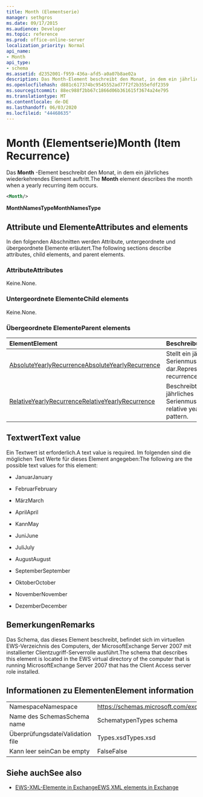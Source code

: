 ```yaml
---
title: Month (Elementserie)
manager: sethgros
ms.date: 09/17/2015
ms.audience: Developer
ms.topic: reference
ms.prod: office-online-server
localization_priority: Normal
api_name:
- Month
api_type:
- schema
ms.assetid: d2352001-f959-436a-afd5-a0a07b8ae02a
description: Das Month-Element beschreibt den Monat, in dem ein jährliches wiederkehrendes Element auftritt.
ms.openlocfilehash: d881c617374bc9545552ad77f2f2b355efdf2359
ms.sourcegitcommit: 88ec988f2bb67c1866d06b361615f3674a24e795
ms.translationtype: MT
ms.contentlocale: de-DE
ms.lasthandoff: 06/03/2020
ms.locfileid: "44468635"
---
```

# <a name="month-item-recurrence"></a><span data-ttu-id="93de3-103">Month (Elementserie)</span><span class="sxs-lookup"><span data-stu-id="93de3-103">Month (Item Recurrence)</span></span>

<span data-ttu-id="93de3-104">Das **Month** -Element beschreibt den Monat, in dem ein jährliches wiederkehrendes Element auftritt.</span><span class="sxs-lookup"><span data-stu-id="93de3-104">The **Month** element describes the month when a yearly recurring item occurs.</span></span> 
  
```xml
<Month/>
```

 <span data-ttu-id="93de3-105">**MonthNamesType**</span><span class="sxs-lookup"><span data-stu-id="93de3-105">**MonthNamesType**</span></span>
## <a name="attributes-and-elements"></a><span data-ttu-id="93de3-106">Attribute und Elemente</span><span class="sxs-lookup"><span data-stu-id="93de3-106">Attributes and elements</span></span>

<span data-ttu-id="93de3-107">In den folgenden Abschnitten werden Attribute, untergeordnete und übergeordnete Elemente erläutert.</span><span class="sxs-lookup"><span data-stu-id="93de3-107">The following sections describe attributes, child elements, and parent elements.</span></span>
  
### <a name="attributes"></a><span data-ttu-id="93de3-108">Attribute</span><span class="sxs-lookup"><span data-stu-id="93de3-108">Attributes</span></span>

<span data-ttu-id="93de3-109">Keine.</span><span class="sxs-lookup"><span data-stu-id="93de3-109">None.</span></span>
  
### <a name="child-elements"></a><span data-ttu-id="93de3-110">Untergeordnete Elemente</span><span class="sxs-lookup"><span data-stu-id="93de3-110">Child elements</span></span>

<span data-ttu-id="93de3-111">Keine.</span><span class="sxs-lookup"><span data-stu-id="93de3-111">None.</span></span>
  
### <a name="parent-elements"></a><span data-ttu-id="93de3-112">Übergeordnete Elemente</span><span class="sxs-lookup"><span data-stu-id="93de3-112">Parent elements</span></span>

|<span data-ttu-id="93de3-113">**Element**</span><span class="sxs-lookup"><span data-stu-id="93de3-113">**Element**</span></span>|<span data-ttu-id="93de3-114">**Beschreibung**</span><span class="sxs-lookup"><span data-stu-id="93de3-114">**Description**</span></span>|
|:-----|:-----|
|[<span data-ttu-id="93de3-115">AbsoluteYearlyRecurrence</span><span class="sxs-lookup"><span data-stu-id="93de3-115">AbsoluteYearlyRecurrence</span></span>](absoluteyearlyrecurrence.md) <br/> |<span data-ttu-id="93de3-116">Stellt ein jährliches Serienmuster dar.</span><span class="sxs-lookup"><span data-stu-id="93de3-116">Represents a yearly recurrence pattern.</span></span>  <br/> |
|[<span data-ttu-id="93de3-117">RelativeYearlyRecurrence</span><span class="sxs-lookup"><span data-stu-id="93de3-117">RelativeYearlyRecurrence</span></span>](relativeyearlyrecurrence.md) <br/> |<span data-ttu-id="93de3-118">Beschreibt ein relatives jährliches Serienmuster.</span><span class="sxs-lookup"><span data-stu-id="93de3-118">Describes a relative yearly recurrence pattern.</span></span>  <br/> |
   
## <a name="text-value"></a><span data-ttu-id="93de3-119">Textwert</span><span class="sxs-lookup"><span data-stu-id="93de3-119">Text value</span></span>

<span data-ttu-id="93de3-120">Ein Textwert ist erforderlich.</span><span class="sxs-lookup"><span data-stu-id="93de3-120">A text value is required.</span></span> <span data-ttu-id="93de3-121">Im folgenden sind die möglichen Text Werte für dieses Element angegeben:</span><span class="sxs-lookup"><span data-stu-id="93de3-121">The following are the possible text values for this element:</span></span>
  
- <span data-ttu-id="93de3-122">Januar</span><span class="sxs-lookup"><span data-stu-id="93de3-122">January</span></span>
    
- <span data-ttu-id="93de3-123">Februar</span><span class="sxs-lookup"><span data-stu-id="93de3-123">February</span></span>
    
- <span data-ttu-id="93de3-124">März</span><span class="sxs-lookup"><span data-stu-id="93de3-124">March</span></span>
    
- <span data-ttu-id="93de3-125">April</span><span class="sxs-lookup"><span data-stu-id="93de3-125">April</span></span>
    
- <span data-ttu-id="93de3-126">Kann</span><span class="sxs-lookup"><span data-stu-id="93de3-126">May</span></span>
    
- <span data-ttu-id="93de3-127">Juni</span><span class="sxs-lookup"><span data-stu-id="93de3-127">June</span></span>
    
- <span data-ttu-id="93de3-128">Juli</span><span class="sxs-lookup"><span data-stu-id="93de3-128">July</span></span>
    
- <span data-ttu-id="93de3-129">August</span><span class="sxs-lookup"><span data-stu-id="93de3-129">August</span></span>
    
- <span data-ttu-id="93de3-130">September</span><span class="sxs-lookup"><span data-stu-id="93de3-130">September</span></span>
    
- <span data-ttu-id="93de3-131">Oktober</span><span class="sxs-lookup"><span data-stu-id="93de3-131">October</span></span>
    
- <span data-ttu-id="93de3-132">November</span><span class="sxs-lookup"><span data-stu-id="93de3-132">November</span></span>
    
- <span data-ttu-id="93de3-133">Dezember</span><span class="sxs-lookup"><span data-stu-id="93de3-133">December</span></span>
    
## <a name="remarks"></a><span data-ttu-id="93de3-134">Bemerkungen</span><span class="sxs-lookup"><span data-stu-id="93de3-134">Remarks</span></span>

<span data-ttu-id="93de3-135">Das Schema, das dieses Element beschreibt, befindet sich im virtuellen EWS-Verzeichnis des Computers, der MicrosoftExchange Server 2007 mit installierter Clientzugriff-Serverrolle ausführt.</span><span class="sxs-lookup"><span data-stu-id="93de3-135">The schema that describes this element is located in the EWS virtual directory of the computer that is running MicrosoftExchange Server 2007 that has the Client Access server role installed.</span></span>
  
## <a name="element-information"></a><span data-ttu-id="93de3-136">Informationen zu Elementen</span><span class="sxs-lookup"><span data-stu-id="93de3-136">Element information</span></span>

|||
|:-----|:-----|
|<span data-ttu-id="93de3-137">Namespace</span><span class="sxs-lookup"><span data-stu-id="93de3-137">Namespace</span></span>  <br/> |https://schemas.microsoft.com/exchange/services/2006/types  <br/> |
|<span data-ttu-id="93de3-138">Name des Schemas</span><span class="sxs-lookup"><span data-stu-id="93de3-138">Schema name</span></span>  <br/> |<span data-ttu-id="93de3-139">Schematypen</span><span class="sxs-lookup"><span data-stu-id="93de3-139">Types schema</span></span>  <br/> |
|<span data-ttu-id="93de3-140">Überprüfungsdatei</span><span class="sxs-lookup"><span data-stu-id="93de3-140">Validation file</span></span>  <br/> |<span data-ttu-id="93de3-141">Types.xsd</span><span class="sxs-lookup"><span data-stu-id="93de3-141">Types.xsd</span></span>  <br/> |
|<span data-ttu-id="93de3-142">Kann leer sein</span><span class="sxs-lookup"><span data-stu-id="93de3-142">Can be empty</span></span>  <br/> |<span data-ttu-id="93de3-143">False</span><span class="sxs-lookup"><span data-stu-id="93de3-143">False</span></span>  <br/> |
   
## <a name="see-also"></a><span data-ttu-id="93de3-144">Siehe auch</span><span class="sxs-lookup"><span data-stu-id="93de3-144">See also</span></span>



- [<span data-ttu-id="93de3-145">EWS-XML-Elemente in Exchange</span><span class="sxs-lookup"><span data-stu-id="93de3-145">EWS XML elements in Exchange</span></span>](ews-xml-elements-in-exchange.md)

